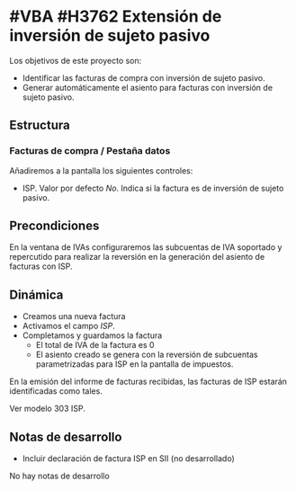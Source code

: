 # #VBA #H3762 Extensión de inversión de sujeto pasivo
Los objetivos de este proyecto son:
* Identificar las facturas de compra con inversión de sujeto pasivo.
* Generar automáticamente el asiento para facturas con inversión de sujeto pasivo.

## Estructura

### Facturas de compra / Pestaña datos
Añadiremos a la pantalla los siguientes controles:
* ISP. Valor por defecto _No_. Indica si la factura es de inversión de sujeto pasivo.

## Precondiciones
En la ventana de IVAs configuraremos las subcuentas de IVA soportado y repercutido para realizar la reversión en la generación del asiento de facturas con ISP.

## Dinámica
+ Creamos una nueva factura
+ Activamos el campo _ISP_.
+ Completamos y guardamos la factura
    + El total de IVA de la factura es 0
    + El asiento creado se genera con la reversión de subcuentas parametrizadas para ISP en la pantalla de impuestos.

En la emisión del informe de facturas recibidas, las facturas de ISP estarán identificadas como tales.

Ver modelo 303 ISP.

## Notas de desarrollo
* Incluir declaración de factura ISP en SII (no desarrollado)

No hay notas de desarrollo

